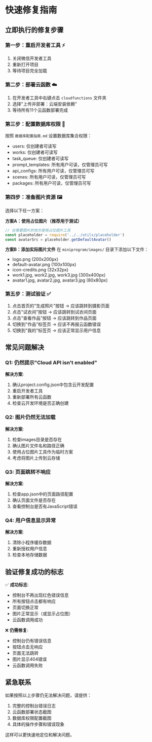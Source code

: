 # 快速修复指南

## 立即执行的修复步骤

### 第一步：重启开发者工具 ⚡
1. 关闭微信开发者工具
2. 重新打开项目
3. 等待项目完全加载

### 第二步：部署云函数 ☁️
1. 在开发者工具中右键点击 `cloudfunctions` 文件夹
2. 选择"上传并部署：云端安装依赖"
3. 等待所有11个云函数部署完成

### 第三步：配置数据库权限 🔐
按照 `数据库配置指南.md` 设置数据库集合权限：
- users: 仅创建者可读写
- works: 仅创建者可读写  
- task_queue: 仅创建者可读写
- prompt_templates: 所有用户可读，仅管理员可写
- api_configs: 所有用户可读，仅管理员可写
- scenes: 所有用户可读，仅管理员可写
- packages: 所有用户可读，仅管理员可写

### 第四步：准备图片资源 🖼️
选择以下任一方案：

**方案A：使用占位图片（推荐用于测试）**
```javascript
// 在需要图片的地方使用占位图片工具
const placeholder = require('../../utils/placeholder')
const avatarSrc = placeholder.getDefaultAvatar()
```

**方案B：添加实际图片文件**
在 `miniprogram/images/` 目录下添加以下文件：
- logo.png (200x200px)
- default-avatar.png (100x100px)  
- icon-credits.png (32x32px)
- work1.jpg, work2.jpg, work3.jpg (300x400px)
- avatar1.jpg, avatar2.jpg, avatar3.jpg (80x80px)

### 第五步：测试验证 ✅
1. 点击首页的"生成照片"按钮 → 应该跳转到摄影页面
2. 点击"试衣间"按钮 → 应该跳转到试衣间页面
3. 点击"查看作品"按钮 → 应该跳转到作品页面
4. 切换到"作品"标签页 → 应该不再报云函数错误
5. 切换到"我的"标签页 → 应该正常显示用户信息

## 常见问题解决

### Q1: 仍然提示"Cloud API isn't enabled"
**解决方案**:
1. 确认project.config.json中包含云开发配置
2. 重启开发者工具
3. 重新部署所有云函数
4. 检查云开发环境是否正确创建

### Q2: 图片仍然无法加载
**解决方案**:
1. 检查images目录是否存在
2. 确认图片文件名和路径正确
3. 使用占位图片工具作为临时方案
4. 考虑将图片上传到云存储

### Q3: 页面跳转不响应
**解决方案**:
1. 检查app.json中的页面路径配置
2. 确认页面文件是否存在
3. 查看控制台是否有JavaScript错误

### Q4: 用户信息显示异常
**解决方案**:
1. 清除小程序缓存数据
2. 重新授权用户信息
3. 检查本地存储数据

## 验证修复成功的标志

✅ **成功标志**:
- 控制台不再出现红色错误信息
- 所有按钮点击都有响应
- 页面切换正常
- 图片正常显示（或显示占位图）
- 云函数调用成功

❌ **仍需修复**:
- 控制台仍有错误信息
- 按钮点击无响应
- 页面无法跳转
- 图片显示404错误
- 云函数调用失败

## 紧急联系

如果按照以上步骤仍无法解决问题，请提供：
1. 完整的控制台错误日志
2. 云函数部署状态截图
3. 数据库权限配置截图
4. 具体的操作步骤和错误现象

这样可以更快速地定位和解决问题。